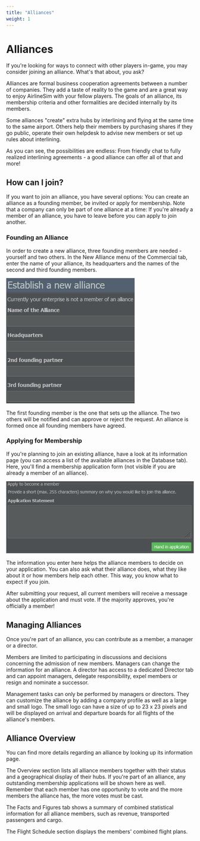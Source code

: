 ```yaml
---
title: "Alliances"
weight: 1
---
```


# Alliances

If you're looking for ways to connect with other players in-game, you may consider joining an alliance. What's that about, you ask?

Alliances are formal business cooperation agreements between a number of companies. They add a taste of reality to the game and are a great way to enjoy AirlineSim with your fellow players. The goals of an alliance, its membership criteria and other formalities are decided internally by its members.

Some alliances "create" extra hubs by interlining and flying at the same time to the same airport. Others help their members by purchasing shares if they go public, operate their own helpdesk to advise new members or set up rules about interlining.

As you can see, the possibilities are endless: From friendly chat to fully realized interlining agreements - a good alliance can offer all of that and more!

## How can I join?

If you want to join an alliance, you have several options: You can create an alliance as a founding member, be invited or apply for membership. Note that a company can only be part of one alliance at a time: If you're already a member of an alliance, you have to leave before you can apply to join another.

### Founding an Alliance

In order to create a new alliance, three founding members are needed - yourself and two others. In the New Alliance menu of the Commercial tab, enter the name of your alliance, its headquarters and the names of the second and third founding members.

![Alliance Setup](alliance_01.png "Alliance Setup")

The first founding member is the one that sets up the alliance. The two others will be notified and can approve or reject the request. An alliance is formed once all founding members have agreed.

### Applying for Membership

If you're planning to join an existing alliance, have a look at its information page (you can access a list of the available alliances in the Database tab). Here, you'll find a membership application form (not visible if you are already a member of an alliance).

![Application Form](alliance_02.png "Application Form")

The information you enter here helps the alliance members to decide on your application. You can also ask what their alliance does, what they like about it or how members help each other. This way, you know what to expect if you join.

After submitting your request, all current members will receive a message about the application and must vote. If the majority approves, you're officially a member!

## Managing Alliances

Once you're part of an alliance, you can contribute as a member, a manager or a director. 

Members are limited to participating in discussions and decisions concerning the admission of new members. Managers can change the information for an alliance. A director has access to a dedicated Director tab and can appoint managers, delegate responsibility, expel members or resign and nominate a successor.

Management tasks can only be performed by managers or directors. They can customize the alliance by adding a company profile as well as a large and small logo. The small logo can have a size of up to 23 x 23 pixels and will be displayed on arrival and departure boards for all flights of the alliance's members.

## Alliance Overview

You can find more details regarding an alliance by looking up its information page. 

The Overview section lists all alliance members together with their status and a geographical display of their hubs. If you're part of an alliance, any outstanding membership applications will be shown here as well. Remember that each member has one opportunity to vote and the more members the alliance has, the more votes must be cast.

The Facts and Figures tab shows a summary of combined statistical information for all alliance members, such as revenue, transported passengers and cargo.

The Flight Schedule section displays the members' combined flight plans.
